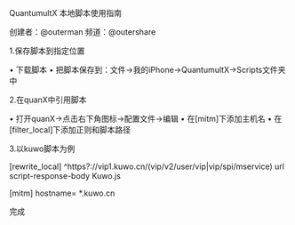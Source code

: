 QuantumultX 本地脚本使用指南


创建者：@outerman
频道：@outershare

1.保存脚本到指定位置

•  下载脚本
•  把脚本保存到：文件->我的iPhone->QuantumultX->Scripts文件夹中

2.在quanX中引用脚本

•  打开quanX->点击右下角图标->配置文件->编辑
•  在[mitm]下添加主机名
•  在[filter_local]下添加正则和脚本路径

3.以kuwo脚本为例


[rewrite_local]
^https?:\/\/vip1\.kuwo\.cn\/(vip\/v2\/user\/vip|vip\/spi/mservice) url script-response-body Kuwo.js

[mitm]
hostname= *.kuwo.cn

完成
